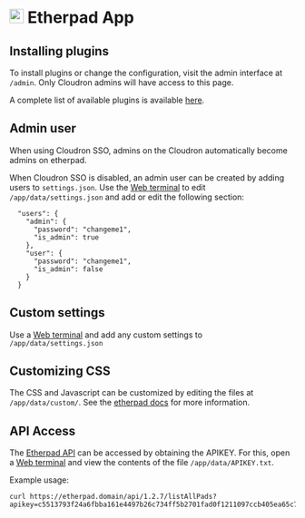 # <img src="/documentation/img/etherpad-logo.png" width="25px"> Etherpad App

## Installing plugins

To install plugins or change the configuration, visit the admin
interface at `/admin`. Only Cloudron admins will have access to
this page.

A complete list of available plugins is available [here](https://static.etherpad.org/plugins.html).

## Admin user

When using Cloudron SSO, admins on the Cloudron automatically become admins
on etherpad.

When Cloudron SSO is disabled, an admin user can be created by adding users
to `settings.json`. Use the [Web terminal](apps/#web-terminal)
to edit `/app/data/settings.json` and add or edit the following section:

```
  "users": {
    "admin": {
      "password": "changeme1",
      "is_admin": true
    },
    "user": {
      "password": "changeme1",
      "is_admin": false
    }
  }
```

## Custom settings

Use a [Web terminal](apps/#web-terminal) and add any custom
settings to `/app/data/settings.json`

## Customizing CSS

The CSS and Javascript can be customized by editing the files at `/app/data/custom/`.
See the [etherpad docs](http://etherpad.org/doc/v1.2.7/#index_custom_static_files) for
more information.

## API Access

The [Etherpad API](http://etherpad.org/doc/v1.3.0/#index_http_api) can be accessed by
obtaining the APIKEY. For this, open a [Web terminal](apps/#web-terminal)
and view the contents of the file `/app/data/APIKEY.txt`.

Example usage:

    curl https://etherpad.domain/api/1.2.7/listAllPads?apikey=c5513793f24a6fbba161e4497b26c734ff5b2701fad0f1211097ccb405ea65c7

